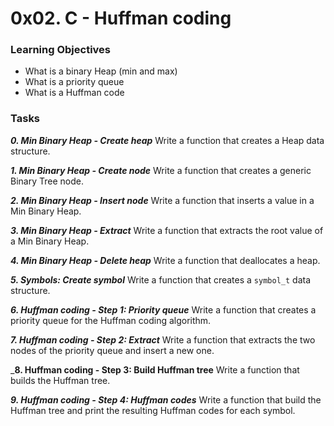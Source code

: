 # 0x02. C - Huffman coding

### Learning Objectives

- What is a binary Heap (min and max)
- What is a priority queue
- What is a Huffman code

### Tasks

_**0. Min Binary Heap - Create heap**_
Write a function that creates a Heap data structure.

_**1. Min Binary Heap - Create node**_
Write a function that creates a generic Binary Tree node.

_**2. Min Binary Heap - Insert node**_
Write a function that inserts a value in a Min Binary Heap.

_**3. Min Binary Heap - Extract**_
Write a function that extracts the root value of a Min Binary Heap.

_**4. Min Binary Heap - Delete heap**_
Write a function that deallocates a heap.

_**5. Symbols: Create symbol**_
Write a function that creates a `symbol_t` data structure.

_**6. Huffman coding - Step 1: Priority queue**_
Write a function that creates a priority queue for the Huffman coding algorithm.

_**7. Huffman coding - Step 2: Extract**_
Write a function that extracts the two nodes of the priority queue and insert a new one.

_**8. Huffman coding - Step 3: Build Huffman tree**
Write a function that builds the Huffman tree.

_**9. Huffman coding - Step 4: Huffman codes**_
Write a function that build the Huffman tree and print the resulting Huffman codes for each symbol.
